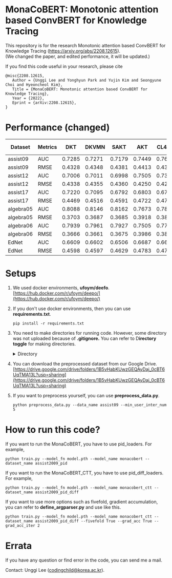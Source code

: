 # MonaCoBERT: Monotonic attention based ConvBERT for Knowledge Tracing

This repository is for the research Monotonic attention based ConvBERT for Knowledge Tracing (https://arxiv.org/abs/2208.12615).  
(We changed the paper, and edited performance, it will be updated.)

If you find this code useful in your research, please cite
```
@misc{2208.12615,
   Author = {Unggi Lee and Yonghyun Park and Yujin Kim and Seongyune Choi and Hyeoncheol Kim},
   Title = {MonaCoBERT: Monotonic attention based ConvBERT for Knowledge Tracing},
   Year = {2022},
   Eprint = {arXiv:2208.12615},
}
```

# Performance (changed)

Dataset | Metrics | DKT | DKVMN | SAKT | AKT | CL4KT | MCB-NC | MCB -C
 ---- | ---- | ---- | ---- | ---- | ---- | ---- | ---- | ----
assist09 | AUC | 0.7285 | 0.7271 | 0.7179 | 0.7449 | 0.7600 | 0.8002 | 0.8059
assist09 | RMSE | 0.4328 | 0.4348 | 0.4381 | 0.4413 | 0.4337 | 0.4029 | 0.4063
assist12 | AUC | 0.7006 | 0.7011 | 0.6998 | 0.7505 | 0.7314 | 0.8065 | 0.8130
assist12 | RMSE | 0.4338 | 0.4355 | 0.4360 | 0.4250 | 0.4284 | 0.3976 | 0.3935
assist17 | AUC | 0.7220 | 0.7095 | 0.6792 | 0.6803 | 0.6738 | 0.6700 | 0.7141
assist17 | RMSE | 0.4469 | 0.4516 | 0.4591 | 0.4722 | 0.4713 | 0.4727 | 0.4630
algebra05 | AUC | 0.8088 | 0.8146 | 0.8162 | 0.7673 | 0.7871 | 0.8190 | 0.8201
algebra05 | RMSE | 0.3703 | 0.3687 | 0.3685 | 0.3918 | 0.3824 | 0.3940 | 0.3584
algebra06 | AUC | 0.7939 | 0.7961 | 0.7927 | 0.7505 | 0.7789 | 0.7997 | 0.8064
algebra06 | RMSE | 0.3666 | 0.3661 | 0.3675 | 0.3986 | 0.3863 | 0.3835 | 0.3672
EdNet | AUC | 0.6609 | 0.6602 | 0.6506 | 0.6687 | 0.6651 | 0.7221 | 0.7336
EdNet | RMSE | 0.4598 | 0.4597 | 0.4629 | 0.4783 | 0.4750 | 0.4572 | 0.4516


# Setups

1. We used docker environments, **ufoym/deefo**.  
   [https://hub.docker.com/r/ufoym/deepo/](https://hub.docker.com/r/ufoym/deepo/)
2. If you don't use docker environments, then you can use **requirements.txt**.

   ```
   pip install -r requirements.txt
   ```
3. You need to make directories for running code. However, some directory was not uploaded because of **.gitignore.** You can refer to D**irectory toggle** for making directories.

   <details><summary>Directory</summary>

   ```
   ├── README.md
   ├── checkpoints
   │   └── checkpoint.pt
   ├── datasets
   │   ├── algebra05
   │   │   └── preprocessed_df.csv
   │   ├── assistments09
   │   │   └── preprocessed_df.csv
   │   ├── assistments12
   │   │   └── preprocessed_df.csv
   │   ├── assistments17
   │   │   └── preprocessed_df.csv
   │   ├── bridge_algebra06
   │   │   └── preprocessed_df.csv
   │   └── ednet
   │       └── preprocessed_df.csv
   ├── model_records
   ├── requirements.txt
   ├── score_records
   │   └── auc_record.csv
   └── src
       ├── __pycache__
       │   ├── define_argparser.cpython-38.pyc
       │   └── utils.cpython-38.pyc
       ├── dataloaders
       │   ├── algebra2005_loader.py
       │   ├── algebra2005_pid_diff_loader.py
       │   ├── algebra2005_pid_loader.py
       │   ├── algebra2006_loader.py
       │   ├── algebra2006_pid_diff_loader.py
       │   ├── algebra2006_pid_loader.py
       │   ├── assist2009_loader.py
       │   ├── assist2009_pid_diff_loader.py
       │   ├── assist2009_pid_loader.py
       │   ├── assist2012_loader.py
       │   ├── assist2012_pid_diff_loader.py
       │   ├── assist2012_pid_loader.py
       │   ├── assist2017_loader.py
       │   ├── assist2017_pid_diff_loader.py
       │   ├── assist2017_pid_loader.py
       │   ├── ednet_loader.py
       │   ├── ednet_pid_diff_loader.py
       │   └── ednet_pid_loader.py
       ├── define_argparser.py
       ├── preprocess_data.py
       ├── get_modules
       │   ├── get_loaders.py
       │   ├── get_models.py
       │   └── get_trainers.py
       ├── models
       │   ├── monacobert.py
       │   └── monacobert_ctt.py
       ├── train.py
       ├── trainers
       │   ├── monacobert_ctt_trainer.py
       │   └── monacobert_trainer.py
       └── utils.py
   ```

   </details>
4. You can download the preprocessed dataset from our Google Drive.
   [https://drive.google.com/drive/folders/1B5vHabKUwzGEQAyDaj_0cBT6UqTMA13L?usp=sharing](https://drive.google.com/drive/folders/1B5vHabKUwzGEQAyDaj_0cBT6UqTMA13L?usp=sharing)
5. If you want to preprocess yourself, you can use **preprocess_data.py**.

   ```
   python preprocess_data.py --data_name assist09 --min_user_inter_num 5
   ```

# How to run this code?

If you want to run the MonaCoBERT, you have to use pid_loaders. For example,

```
python train.py --model_fn model.pth --model_name monacobert --dataset_name assist2009_pid
```

If you want to run the MonaCoBERT_CTT, you have to use pid_diff_loaders. For example,

```
python train.py --model_fn model.pth --model_name monacobert_ctt --dataset_name assist2009_pid_diff
```

If you want to use more options such as fivefold, gradient accumulation, you can refer to **define_argparser.py** and use like this.

```
python train.py --model_fn model.pth --model_name monacobert_ctt --dataset_name assist2009_pid_diff --fivefold True --grad_acc True --grad_acc_iter 2 
```


# Errata

If you have any question or find error in the code, you can send me a mail.

Contact: Unggi Lee ([codingchild@korea.ac.kr](mailto:codingchild@korea.ac.kr)).
